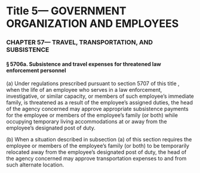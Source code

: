 
# Title 5— GOVERNMENT ORGANIZATION AND EMPLOYEES
### CHAPTER 57— TRAVEL, TRANSPORTATION, AND SUBSISTENCE
#### § 5706a. Subsistence and travel expenses for threatened law enforcement personnel

(a) Under regulations prescribed pursuant to section 5707 of this title , when the life of an employee who serves in a law enforcement, investigative, or similar capacity, or members of such employee’s immediate family, is threatened as a result of the employee’s assigned duties, the head of the agency concerned may approve appropriate subsistence payments for the employee or members of the employee’s family (or both) while occupying temporary living accommodations at or away from the employee’s designated post of duty.

(b) When a situation described in subsection (a) of this section requires the employee or members of the employee’s family (or both) to be temporarily relocated away from the employee’s designated post of duty, the head of the agency concerned may approve transportation expenses to and from such alternate location.
